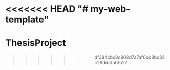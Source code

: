<<<<<<< HEAD
"# my-web-template" 
=======
# ThesisProject
>>>>>>> df384cbc8c902d7a7af6bd8bc32c29dda1bb1b27
